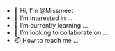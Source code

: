 - 👋 Hi, I’m @Missmeet
- 👀 I’m interested in ...
- 🌱 I’m currently learning ...
- 💞️ I’m looking to collaborate on ...
- 📫 How to reach me ...

<!---
Missmeet/Missmeet is a ✨ special ✨ repository because its `README.md` (this file) appears on your GitHub profile.
You can click the Preview link to take a look at your changes.
--->
